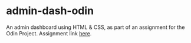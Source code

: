# admin-dash-odin

An admin dashboard using HTML & CSS, as part of an assignment for the Odin Project. Assignment link <a href="https://www.theodinproject.com/lessons/node-path-intermediate-html-and-css-admin-dashboard">here</a>.